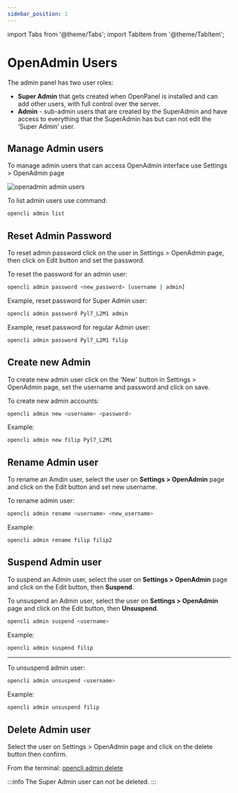 ```yaml
---
sidebar_position: 1
---
```


import Tabs from '@theme/Tabs';
import TabItem from '@theme/TabItem';


# OpenAdmin Users

The admin panel has two user roles:

- **Super Admin** that gets created when OpenPanel is installed and can add other users, with full control over the server.
- **Admin** - sub-admin users that are created by the SuperAdmin and have access to everything that the SuperAdmin has but can not edit the ‘Super Admin’ user.

## Manage Admin users


<Tabs>
  <TabItem value="openadmin-admin-users" label="With OpenAdmin" default>

To manage admin users that can access OpenAdmin interface use Settings > OpenAdmin page

![openadmin admin users](/img/admin/openadmin_admin_page.png)

  </TabItem>
  <TabItem value="CLI" label="With OpenCLI">

To list admin users use command:

```bash
opencli admin list
```

  </TabItem>
</Tabs>

## Reset Admin Password


<Tabs>
  <TabItem value="openadmin-admin-reset" label="With OpenAdmin" default>

To reset admin password click on the user in Settings > OpenAdmin page, then click on Edit button and set the password.

  </TabItem>
  <TabItem value="cli-reset" label="With OpenCLI">

To reset the password for an admin user:

```bash
opencli admin password <new_password> [username | admin]
```

Example, reset password for Super Admin user:
```bash
opencli admin password Pyl7_L2M1 admin
```

Example, reset password for regular Admin user:
```bash
opencli admin password Pyl7_L2M1 filip
```

  </TabItem>
</Tabs>


## Create new Admin

<Tabs>
  <TabItem value="openadmin-admin-new" label="With OpenAdmin" default>

To create new admin user click on the 'New' button in Settings > OpenAdmin page, set the username and password and click on save.

  </TabItem>
  <TabItem value="cli-new" label="With OpenCLI">

To create new admin accounts:

```bash
opencli admin new <username> <password>
```

Example:
```bash
opencli admin new filip Pyl7_L2M1
```

  </TabItem>
</Tabs>





## Rename Admin user

<Tabs>
  <TabItem value="openadmin-admin-rename" label="With OpenAdmin" default>

To rename an Amdin user, select the user on **Settings > OpenAdmin** page and click on the Edit button and set new username.

  </TabItem>
  <TabItem value="cli-rename" label="With OpenCLI">

To rename admin user:

```bash
opencli admin rename <username> <new_username>
```

Example:
```bash
opencli admin rename filip filip2
```
  </TabItem>
</Tabs>


## Suspend Admin user

<Tabs>
  <TabItem value="openadmin-admin-suspend" label="With OpenAdmin" default>

To suspend an Admin user, select the user on **Settings > OpenAdmin** page and click on the Edit button, then **Suspend**.

To unsuspend an Admin user, select the user on **Settings > OpenAdmin** page and click on the Edit button, then **Unsuspend**.
  </TabItem>
  <TabItem value="cli-suspend" label="With OpenCLI">

```bash
opencli admin suspend <username>
```

Example:
```bash
opencli admin suspend filip
```
---

To unsuspend admin user:
```bash
opencli admin unsuspend <username>
```

Example:
```bash
opencli admin unsuspend filip
```

  </TabItem>
</Tabs>


## Delete Admin user

<Tabs>
  <TabItem value="openadmin-admin-delete" label="With OpenAdmin" default>

Select the user on Settings > OpenAdmin page and click on the delete button then confirm.

  </TabItem>
  <TabItem value="cli-delete" label="With OpenCLI">

From the terminal: [opencli admin delete](/docs/admin/scripts/admin#delete-admin-user)

  </TabItem>
</Tabs>


:::info
The Super Admin user can not be deleted.
:::


